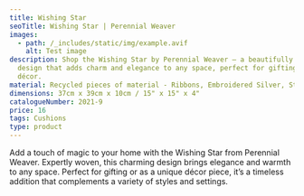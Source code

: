 ```yaml
---
title: Wishing Star
seoTitle: Wishing Star | Perennial Weaver
images:
  - path: /_includes/static/img/example.avif
    alt: Test image
description: Shop the Wishing Star by Perennial Weaver – a beautifully woven
  design that adds charm and elegance to any space, perfect for gifting or home
  décor.
material: Recycled pieces of material - Ribbons, Embroidered Silver, String
dimensions: 37cm x 39cm x 10cm / 15" x 15" x 4"
catalogueNumber: 2021-9
price: 16
tags: Cushions
type: product
---
```

Add a touch of magic to your home with the Wishing Star from Perennial Weaver. Expertly woven, this charming design brings elegance and warmth to any space. Perfect for gifting or as a unique décor piece, it’s a timeless addition that complements a variety of styles and settings.
